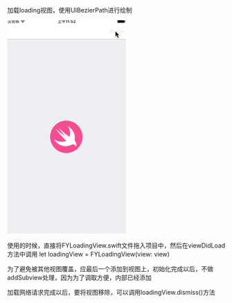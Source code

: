 加载loading视图，使用UIBezierPath进行绘制

![FYLoadingView](https://github.com/eppeo/FYLoadingView/blob/master/FYLoadingView.gif)

使用的时候，直接将FYLoadingView.swift文件拖入项目中，然后在viewDidLoad方法中调用
let loadingView = FYLoadingView(view: view)

为了避免被其他视图覆盖，应最后一个添加到视图上，初始化完成以后，不做addSubview处理，因为为了调取方便，内部已经添加

加载网络请求完成以后，要将视图移除，可以调用loadingView.dismiss()方法
